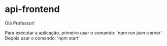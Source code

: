 # api-frontend

Olá Professor! 

Para executar a aplicação, primeiro usar o comando: 'npm run json-server'
Depois usar o comando: 'npm start'

